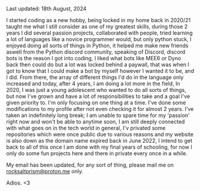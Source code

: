 Last updated: 18th August, 2024

I started coding as a new hobby, being locked in my home back in 2020/21 taught me what I still consider as one of my greatest skills, during those 2 years I did several passion projects, collaborated with people, tried learning a lot of languages like a novice programmer would, but only python stuck, I enjoyed doing all sorts of things in Python, it helped me make new friends aswell from the Python discord community, speaking of Discord, discord bots is the reason I got into coding, I liked what bots like MEE6 or Dyno back then could do but a lot was locked behind a paywall, that was when I got to know that I could make a bot by myself however I wanted it to be, and I did. From there, the array of different things I'd do in the language only increased and today, after 4 years, I am doing a lot more in the field, In 2020, I was just a young adolescent who wanted to do all sorts of things, but now I've grown and have a lot of responsibilities to take and a goal I've given priority to. I'm only focusing on one thing at a time. I've done some modifications to my profile after not even checking it for almost 2 years. I've taken an indefinitely long break; I am unable to spare time for my 'passion' right now and won't be able to anytime soon, I am still deeply connected with what goes on in the tech world in general, I'v privated some repositories which were once public due to various reasons and my website is also down as the domain name expired back in June 2022, I intend to get back to all of this once I am done with my final years of schooling, for now I only do some fun projects here and there in private every once in a while.

My email has been updated, for any sort of thing, please mail me on rocksaltprism@proton.me only.

Adios. <3

